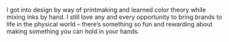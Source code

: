 I got into design by way of printmaking and learned color theory while mixing inks by hand. I still love any and every opportunity to bring brands to life in the physical world – there’s something so fun and rewarding about making something you can hold in your hands.
